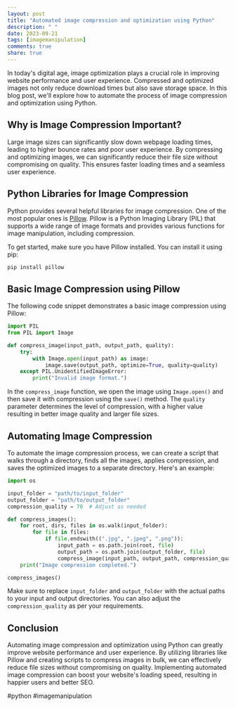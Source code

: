 ```yaml
---
layout: post
title: "Automated image compression and optimization using Python"
description: " "
date: 2023-09-21
tags: [imagemanipulation]
comments: true
share: true
---
```


In today's digital age, image optimization plays a crucial role in improving website performance and user experience. Compressed and optimized images not only reduce download times but also save storage space. In this blog post, we'll explore how to automate the process of image compression and optimization using Python.

## Why is Image Compression Important?

Large image sizes can significantly slow down webpage loading times, leading to higher bounce rates and poor user experience. By compressing and optimizing images, we can significantly reduce their file size without compromising on quality. This ensures faster loading times and a seamless user experience.

## Python Libraries for Image Compression

Python provides several helpful libraries for image compression. One of the most popular ones is [Pillow](https://pillow.readthedocs.io/). Pillow is a Python Imaging Library (PIL) that supports a wide range of image formats and provides various functions for image manipulation, including compression.

To get started, make sure you have Pillow installed. You can install it using pip:

```bash
pip install pillow
```

## Basic Image Compression using Pillow

The following code snippet demonstrates a basic image compression using Pillow:

```python
import PIL
from PIL import Image

def compress_image(input_path, output_path, quality):
    try:
        with Image.open(input_path) as image:
            image.save(output_path, optimize=True, quality=quality)
    except PIL.UnidentifiedImageError:
        print("Invalid image format.")
```

In the `compress_image` function, we open the image using `Image.open()` and then save it with compression using the `save()` method. The `quality` parameter determines the level of compression, with a higher value resulting in better image quality and larger file sizes.

## Automating Image Compression

To automate the image compression process, we can create a script that walks through a directory, finds all the images, applies compression, and saves the optimized images to a separate directory. Here's an example:

```python
import os

input_folder = "path/to/input_folder"
output_folder = "path/to/output_folder"
compression_quality = 70  # Adjust as needed

def compress_images():
    for root, dirs, files in os.walk(input_folder):
        for file in files:
            if file.endswith((".jpg", ".jpeg", ".png")):
                input_path = os.path.join(root, file)
                output_path = os.path.join(output_folder, file)
                compress_image(input_path, output_path, compression_quality)
    print("Image compression completed.")

compress_images()
```

Make sure to replace `input_folder` and `output_folder` with the actual paths to your input and output directories. You can also adjust the `compression_quality` as per your requirements.

## Conclusion

Automating image compression and optimization using Python can greatly improve website performance and user experience. By utilizing libraries like Pillow and creating scripts to compress images in bulk, we can effectively reduce file sizes without compromising on quality. Implementing automated image compression can boost your website's loading speed, resulting in happier users and better SEO.

#python #imagemanipulation